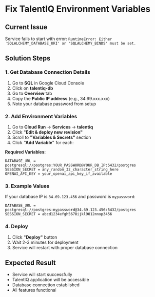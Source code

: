 # Fix TalentIQ Environment Variables

## Current Issue
Service fails to start with error: `RuntimeError: Either 'SQLALCHEMY_DATABASE_URI' or 'SQLALCHEMY_BINDS' must be set.`

## Solution Steps

### 1. Get Database Connection Details
1. Go to **SQL** in Google Cloud Console
2. Click on **talentiq-db**
3. Go to **Overview** tab
4. Copy the **Public IP address** (e.g., 34.69.xxx.xxx)
5. Note your database password from setup

### 2. Add Environment Variables
1. Go to **Cloud Run** → **Services** → **talentiq**
2. Click **"Edit & deploy new revision"**
3. Scroll to **"Variables & Secrets"** section
4. Click **"Add Variable"** for each:

**Required Variables:**
```
DATABASE_URL = postgresql://postgres:YOUR_PASSWORD@YOUR_DB_IP:5432/postgres
SESSION_SECRET = any_random_32_character_string_here
OPENAI_API_KEY = your_openai_api_key_if_available
```

### 3. Example Values
If your database IP is `34.69.123.456` and password is `mypassword`:
```
DATABASE_URL = postgresql://postgres:mypassword@34.69.123.456:5432/postgres
SESSION_SECRET = abcd1234efgh5678ijkl9012mnop3456
```

### 4. Deploy
1. Click **"Deploy"** button
2. Wait 2-3 minutes for deployment
3. Service will restart with proper database connection

## Expected Result
- Service will start successfully
- TalentIQ application will be accessible
- Database connection established
- All features functional